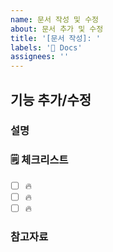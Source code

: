 ```yaml
---
name: 문서 작성 및 수정
about: 문서 추가 및 수정
title: '[문서 작성]: '
labels: '📃 Docs'
assignees: ''
---
```


## 기능 추가/수정

### 설명

<!-- 간단한 설명을 작성합니다. -->

### 🗒 체크리스트

- [ ] 🔥
- [ ] 🔥
- [ ] 🔥

### 참고자료

<!-- 참고할 정보나 링크를 작성합니다. -->
